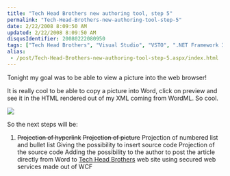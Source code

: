 ```yaml
---
title: "Tech Head Brothers new authoring tool, step 5"
permalink: "Tech-Head-Brothers-new-authoring-tool-step-5"
date: 2/22/2008 8:09:50 AM
updated: 2/22/2008 8:09:50 AM
disqusIdentifier: 20080222080950
tags: ["Tech Head Brothers", "Visual Studio", "VSTO", ".NET Framework 3.5", "Office 2007"]
alias:
 - /post/Tech-Head-Brothers-new-authoring-tool-step-5.aspx/index.html
---
```

Tonight my goal was to be able to view a picture into the web browser!

It is really cool to be able to copy a picture into Word, click on preview and see it in the HTML rendered out of my XML coming from WordML. So cool.
<!-- more -->

![](http://farm3.static.flickr.com/2015/2282787380_25247ed7e0_o.jpg) 

So the next steps will be: 

1.  <strike>Projection of hyperlink</strike>  <strike>Projection of picture</strike>  Projection of numbered list and bullet list  Giving the possibility to insert source code  Projection of the source code  Adding the possibility to the author to post the article directly from Word to [Tech Head Brothers](http://www.techheadbrothers.com/) web site using secured web services made out of WCF
